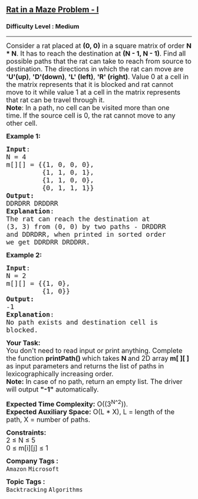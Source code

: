 <h2><a href="https://practice.geeksforgeeks.org/problems/rat-in-a-maze-problem/1?utm_source=youtube&utm_medium=collab_striver_ytdescription&utm_campaign=rat-in-a-maze-problem">Rat in a Maze Problem - I</a></h2><h3>Difficulty Level : Medium</h3><hr><div class="problems_problem_content__Xm_eO"><p><span style="font-size:18px">Consider a rat placed at <strong>(0, 0)</strong> in a square matrix<strong> </strong>of order <strong>N * N</strong>. It has to reach the destination at <strong>(N - 1, N - 1)</strong>. Find all possible paths that the rat can take to reach from source to destination. The directions in which the rat can move are <strong>'U'(up)</strong>, <strong>'D'(down)</strong>, <strong>'L' (left)</strong>, <strong>'R' (right)</strong>. Value 0 at a cell in the matrix represents that it is blocked and rat cannot move to it while value 1 at a cell in the matrix represents that&nbsp;rat&nbsp;can be travel&nbsp;through it.<br>
<strong>Note</strong>: In a path, no cell can be visited more than one time.</span>&nbsp;<span style="font-size:18px">If the source cell is&nbsp;0, the rat cannot move to any other cell.</span></p>

<p><span style="font-size:18px"><strong>Example 1:</strong></span></p>

<pre style="position: relative;"><span style="font-size:18px"><strong>Input</strong>:
N = 4
m[][] = {{1, 0, 0, 0},
         {1, 1, 0, 1}, 
         {1, 1, 0, 0},
         {0, 1, 1, 1}}
<strong>Output:</strong>
DDRDRR DRDDRR</span>
<span style="font-size:18px"><strong>Explanation</strong>:
The rat can reach the destination at 
(3, 3) from (0, 0) by two paths - DRDDRR 
and DDRDRR, when printed in sorted order 
we get DDRDRR DRDDRR.</span><div class="open_grepper_editor" title="Edit &amp; Save To Grepper"></div></pre>

<div><span style="font-size:18px"><strong>Example 2:</strong></span></div>

<pre style="position: relative;"><span style="font-size:18px"><strong>Input</strong>:
N = 2
m[][] = {{1, 0},
         {1, 0}}
<strong>Output:</strong>
-1</span>
<span style="font-size:18px"><strong>Explanation</strong>:
No path exists and destination cell is 
blocked.</span>
<div class="open_grepper_editor" title="Edit &amp; Save To Grepper"></div></pre>

<p><span style="font-size:18px"><strong>Your Task:&nbsp;&nbsp;</strong><br>
You don't need to read input or print anything. Complete the function <strong>printPath()&nbsp;</strong>which takes <strong>N </strong>and 2D&nbsp;array<strong> m[ ][ ]</strong><strong> </strong>as input parameters and returns the list of&nbsp;paths in lexicographically increasing order.</span>&nbsp;<br>
<span style="font-size:18px"><strong>Note:</strong>&nbsp;In case of no path, return an empty list. The driver will output <strong>"-1"</strong> automatically.</span></p>

<p><span style="font-size:18px"><strong>Expected Time Complexity:</strong>&nbsp;O((3<sup>N</sup><sup>^2</sup>)).<br>
<strong>Expected Auxiliary Space:</strong>&nbsp;O(L * X), L = length of the path, X = number of paths.</span></p>

<p><span style="font-size:18px"><strong>Constraints:</strong><br>
2 ≤ N ≤ 5<br>
0 ≤ m[i][j] ≤ 1</span></p>
</div><p><span style=font-size:18px><strong>Company Tags : </strong><br><code>Amazon</code>&nbsp;<code>Microsoft</code>&nbsp;<br><p><span style=font-size:18px><strong>Topic Tags : </strong><br><code>Backtracking</code>&nbsp;<code>Algorithms</code>&nbsp;